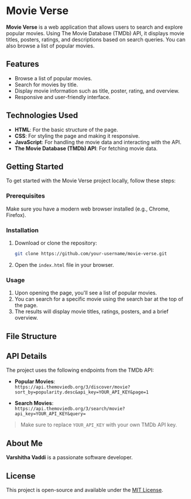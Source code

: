 # Movie Verse

**Movie Verse** is a web application that allows users to search and explore popular movies. Using The Movie Database (TMDb) API, it displays movie titles, posters, ratings, and descriptions based on search queries. You can also browse a list of popular movies.

## Features

- Browse a list of popular movies.
- Search for movies by title.
- Display movie information such as title, poster, rating, and overview.
- Responsive and user-friendly interface.

## Technologies Used

- **HTML**: For the basic structure of the page.
- **CSS**: For styling the page and making it responsive.
- **JavaScript**: For handling the movie data and interacting with the API.
- **The Movie Database (TMDb) API**: For fetching movie data.

## Getting Started

To get started with the Movie Verse project locally, follow these steps:

### Prerequisites

Make sure you have a modern web browser installed (e.g., Chrome, Firefox).

### Installation

1. Download or clone the repository:
    ```bash
    git clone https://github.com/your-username/movie-verse.git
    ```

2. Open the `index.html` file in your browser.

### Usage

1. Upon opening the page, you'll see a list of popular movies.
2. You can search for a specific movie using the search bar at the top of the page.
3. The results will display movie titles, ratings, posters, and a brief overview.

## File Structure


## API Details

The project uses the following endpoints from the TMDb API:

- **Popular Movies**:  
  `https://api.themoviedb.org/3/discover/movie?sort_by=popularity.desc&api_key=YOUR_API_KEY&page=1`

- **Search Movies**:  
  `https://api.themoviedb.org/3/search/movie?api_key=YOUR_API_KEY&query=`

> Make sure to replace `YOUR_API_KEY` with your own TMDb API key.

## About Me

**Varshitha Vaddi** is a passionate software developer.
## License

This project is open-source and available under the [MIT License](LICENSE).
